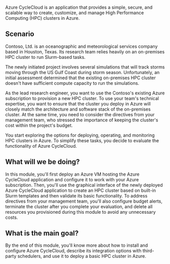 Azure CycleCloud is an application that provides a simple, secure, and scalable way to create, customize, and manage High Performance Computing (HPC) clusters in Azure.

## Scenario

Contoso, Ltd. is an oceanographic and meteorological services company based in Houston, Texas. Its research team relies heavily on an on-premises HPC cluster to run Slurm-based tasks.

The newly initiated project involves several simulations that will track storms moving through the US Gulf Coast during storm season. Unfortunately, an initial assessment determined that the existing on-premises HPC cluster doesn't have sufficient compute capacity to run the simulations.

As the lead research engineer, you want to use the Contoso's existing Azure subscription to provision a new HPC cluster. To use your team's technical expertise, you want to ensure that the cluster you deploy in Azure will closely match the architecture and software stack of the on-premises cluster. At the same time, you need to consider the directives from your management team, who stressed the importance of keeping the cluster's cost within the project's budget.

You start exploring the options for deploying, operating, and monitoring HPC clusters in Azure. To simplify these tasks, you decide to evaluate the functionality of Azure CycleCloud.

## What will we be doing?

In this module, you'll first deploy an Azure VM hosting the Azure CycleCloud application and configure it to work with your Azure subscription. Then, you'll use the graphical interface of the newly deployed Azure CycleCloud application to create an HPC cluster based on built-in Slurm templates and then validate its basic functionality. To address directives from your management team, you'll also configure budget alerts, terminate the cluster after you complete your evaluation, and delete all resources you provisioned during this module to avoid any unnecessary costs.

## What is the main goal?

By the end of this module, you'll know more about how to install and configure Azure CycleCloud, describe its integration options with third-party schedulers, and use it to deploy a basic HPC cluster in Azure.
